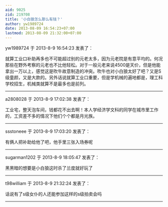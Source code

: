 ```yaml
---
aid: 9025
zid: 219708
title: '小白狼怎么那么有钱？'
author: yw1989724
date: 2013-08-09 16:54:23+07:00
lastmod: 2013-08-09 21:32:00+07:00
---
```


yw1989724 于 2013-8-9 16:54:23 发表了：

就算工业口补助再多也不可能超过别的元老太多，因为元老院是有意平均的。何况那些在野外考察的元老也不比他轻松。对于一般元老来说4500是天价，但是他能拿出一万以上，感觉这是吹牛故意制造的冲突。吹牛也对小白狼太好了吧？又是S级童颜，又是大款的。另外话说就算工业口重要，但是学机械的遍地都是，理工科学校招生，机械类就算不是最多也是前列。

---------

a2808028 于 2013-8-9 17:02:38 发表了：

工业宅，整天泡车间，钱都花不出去啊！本人学经济学文科的同学在城市里工作的，工资差不多的情况下他们个个都是月光族。

---------

ssstoneee 于 2013-8-9 17:03:20 发表了：

有俩人把补助给他了吧，他手里三张入场券呢

---------

sugarman1202 于 2013-8-9 18:05:47 发表了：

黑黑暗的想要是小白狼这时杀了兰度就好玩了

---------

t98william 于 2013-8-9 21:32:24 发表了：

话说有了s级女仆的人还能参加这样的s级拍卖会吗

---------


